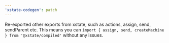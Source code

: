 ```yaml
---
'xstate-codegen': patch
---
```


Re-exported other exports from xstate, such as actions, assign, send, sendParent etc. This means you can `import { assign, send, createMachine } from '@xstate/compiled'` without any issues.
